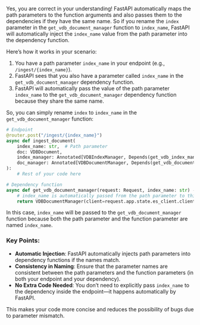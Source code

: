 Yes, you are correct in your understanding! FastAPI automatically maps the path parameters to the function arguments and also passes them to the dependencies if they have the same name. So if you rename the `index` parameter in the `get_vdb_document_manager` function to `index_name`, FastAPI will automatically inject the `index_name` value from the path parameter into the dependency function.

Here’s how it works in your scenario:

1. You have a path parameter `index_name` in your endpoint (e.g., `/ingest/{index_name}`).
2. FastAPI sees that you also have a parameter called `index_name` in the `get_vdb_document_manager` dependency function.
3. FastAPI will automatically pass the value of the path parameter `index_name` to the `get_vdb_document_manager` dependency function because they share the same name.

So, you can simply rename `index` to `index_name` in the `get_vdb_document_manager` function:

```python
# Endpoint
@router.post("/ingest/{index_name}")
async def ingest_document(
    index_name: str,  # Path parameter
    doc: VDBDocument,
    index_manager: Annotated[VDBIndexManager, Depends(get_vdb_index_manager)],
    doc_manager: Annotated[VDBDocumentManager, Depends(get_vdb_document_manager)]  # Dependency
):
    # Rest of your code here

# Dependency function
async def get_vdb_document_manager(request: Request, index_name: str) -> VDBDocumentManager:
    # index_name is automatically passed from the path parameter to this function
    return VDBDocumentManager(client=request.app.state.es_client.client, index=index_name)
```

In this case, `index_name` will be passed to the `get_vdb_document_manager` function because both the path parameter and the function parameter are named `index_name`.

### Key Points:

- **Automatic Injection**: FastAPI automatically injects path parameters into dependency functions if the names match.
- **Consistency in Naming**: Ensure that the parameter names are consistent between the path parameters and the function parameters (in both your endpoint and your dependency).
- **No Extra Code Needed**: You don’t need to explicitly pass `index_name` to the dependency inside the endpoint—it happens automatically by FastAPI.

This makes your code more concise and reduces the possibility of bugs due to parameter mismatch.